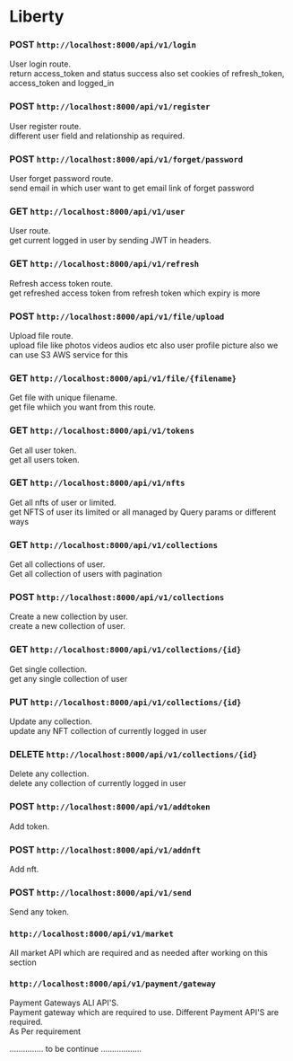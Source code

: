 # Liberty

### POST `http://localhost:8000/api/v1/login`

User login route.\
return access_token and status success also set cookies of refresh_token, access_token and logged_in

### POST `http://localhost:8000/api/v1/register`

User register route.\
different user field and relationship as required. 

### POST `http://localhost:8000/api/v1/forget/password`

User forget password route.\
send email in which user want to get email link of forget password

### GET `http://localhost:8000/api/v1/user`

User route.\
get current logged in user by sending JWT in headers.

### GET `http://localhost:8000/api/v1/refresh`

Refresh access token route.\
get refreshed access token from refresh token which expiry is more 

### POST `http://localhost:8000/api/v1/file/upload`

Upload file route.\
upload file like photos videos audios etc also user profile picture also we can use S3 AWS service for this

### GET `http://localhost:8000/api/v1/file/{filename}`

Get file with unique filename.\
get file whiich you want from this route.

### GET `http://localhost:8000/api/v1/tokens`

Get all user token.\
get all users token.

### GET `http://localhost:8000/api/v1/nfts`

Get all nfts of user or limited.\
get NFTS of user its limited or all managed by Query params or different ways

### GET `http://localhost:8000/api/v1/collections`

Get all collections of user.\
Get all collection of users with pagination

### POST `http://localhost:8000/api/v1/collections`

Create a new collection by user.\
create a new collection of user.

### GET `http://localhost:8000/api/v1/collections/{id}`

Get single collection.\
get any single collection of user

### PUT `http://localhost:8000/api/v1/collections/{id}`

Update any collection.\
update any NFT collection of currently logged in user

### DELETE `http://localhost:8000/api/v1/collections/{id}`

Delete any collection.\
delete any collection of currently logged in user

### POST `http://localhost:8000/api/v1/addtoken`

Add token.

### POST `http://localhost:8000/api/v1/addnft`

Add nft.

### POST `http://localhost:8000/api/v1/send`

Send any token.

### `http://localhost:8000/api/v1/market`

All market API which are required and as needed after working on this section

### `http://localhost:8000/api/v1/payment/gateway`

Payment Gateways ALl API'S.\
Payment gateway which are required to use. Different Payment API'S are required.\
As Per requirement

............... to be continue ..................
